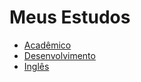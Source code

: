 # Meus Estudos

- [Acadêmico](https://github.com/aldiney-moreira/my-studies/tree/main/aca)
- [Desenvolvimento](https://github.com/aldiney-moreira/my-studies/tree/main/dev)
- [Inglês](https://github.com/aldiney-moreira/my-studies/tree/main/eng)
